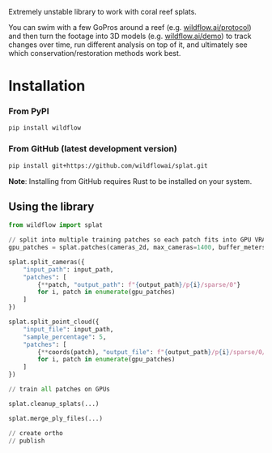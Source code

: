 Extremely unstable library to work with coral reef splats.

You can swim with a few GoPros around a reef (e.g. [wildflow.ai/protocol](https://wildflow.ai/protocol)) and then turn the footage into 3D models (e.g. [wildflow.ai/demo](https://wildflow.ai/demo)) to track changes over time, run different analysis on top of it, and ultimately see which conservation/restoration methods work best.

# Installation

### From PyPI
```bash
pip install wildflow
```

### From GitHub (latest development version)
```bash
pip install git+https://github.com/wildflowai/splat.git
```

**Note**: Installing from GitHub requires Rust to be installed on your system.

## Using the library
```py
from wildflow import splat

// split into multiple training patches so each patch fits into GPU VRAM.
gpu_patches = splat.patches(cameras_2d, max_cameras=1400, buffer_meters=2)

splat.split_cameras({
    "input_path": input_path,
    "patches": [
        {**patch, "output_path": f"{output_path}/p{i}/sparse/0"}
        for i, patch in enumerate(gpu_patches)
    ]
})

splat.split_point_cloud({
    "input_file": input_path,
    "sample_percentage": 5,
    "patches": [
        {**coords(patch), "output_file": f"{output_path}/p{i}/sparse/0/points3D.bin"}
        for i, patch in enumerate(gpu_patches)
    ]
})

// train all patches on GPUs

splat.cleanup_splats(...)

splat.merge_ply_files(...)

// create ortho
// publish

```
